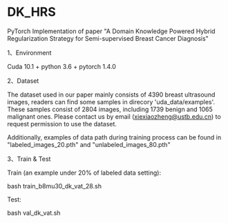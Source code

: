 # DK_HRS

PyTorch Implementation of paper "A Domain Knowledge Powered Hybrid Regularization Strategy for Semi-supervised Breast Cancer Diagnosis"

1、Environment

Cuda 10.1 + python 3.6 + pytorch 1.4.0

2、Dataset

The dataset used in our paper mainly consists of 4390 breast ultrasound images, readers can find some samples in direcory 'uda_data/examples'. 
These samples consist of 2804 images, including 1739 benign and 1065 malignant ones. Please contact us by email (xiexiaozheng@ustb.edu.cn) 
to request permission to use the dataset. 

Additionally, examples of data path during training process can be found in "labeled_images_20.pth" and "unlabeled_images_80.pth" 

3、Train & Test

Train (an example under 20% of labeled data setting):

bash train_b8mu30_dk_vat_28.sh

Test:

bash val_dk_vat.sh